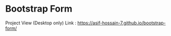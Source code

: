 # Bootstrap Form
Project View (Desktop only) Link : https://asif-hossain-7.github.io/bootstrap-form/
